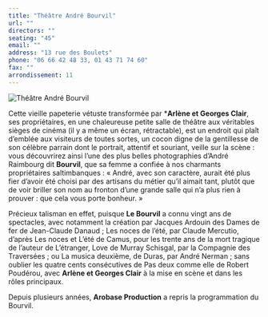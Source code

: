 ```yaml
---
title: "Théâtre André Bourvil"
url: ""
directors: ""
seating: "45"
email: ""
address: "13 rue des Boulets"
phone: "06 66 42 48 33, 01 43 71 74 60"
fax: ""
arrondissement: 11
---
```


![Théâtre André Bourvil](../images/11eme/theatre-andre-bourvil/theatre-andre-bourvil-1.jpg)

Cette vieille papeterie vétuste transformée par ***Arlène et Georges Clair**, ses propriétaires, en une chaleureuse petite salle de théâtre aux véritables sièges de cinéma (il y a même un écran, rétractable), est un endroit qui plaît d’emblée aux visiteurs de toutes sortes, un cocon digne de la gentillesse de son célèbre parrain dont le portrait, attentif et souriant, veille sur la scène : vous découvrirez ainsi l’une des plus belles photographies d’André Raimbourg dit **Bourvil**, que sa femme a confiée à nos charmants propriétaires saltimbanques :
« André, avec son caractère, aurait été plus fier d’avoir été choisi par des artisans du métier qu’il aimait tant, plutôt que de voir briller son nom au fronton d’une grande salle qui n’a plus rien à prouver : que cela vous porte bonheur. »

Précieux talisman en effet, puisque **Le Bourvil** a connu vingt ans de spectacles, avec notamment la création par Jacques Ardouin des Dames de fer de Jean-Claude Danaud ; Les noces de l’été, par Claude Mercutio, d’après Les noces et L’été de Camus, pour les trente ans de la mort tragique de l’auteur de L’étranger, Love de Murray Schisgal, par la Compagnie des Traversées ; ou La musica deuxième, de Duras, par André Nerman ; sans oublier les quatre cents consécutives de Pas deux comme elle de Robert Poudérou, avec **Arlène et Georges Clair** à la mise en scène et dans les rôles principaux.

Depuis plusieurs années, **Arobase Production** a repris la programmation du Bourvil. 
